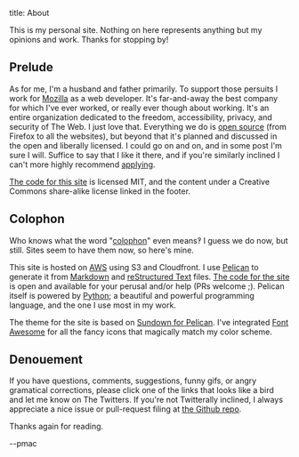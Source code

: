 title: About

This is my personal site. Nothing on here represents anything but my opinions and work. Thanks for stopping by!

## Prelude

As for me, I'm a husband and father primarily. To support those persuits I work for [Mozilla](https://www.mozilla.org) as a web developer. It's far-and-away the best company for which I've ever worked, or really ever though about working. It's an entire organization dedicated to the freedom, accessibility, privacy, and security of The Web. I just love that. Everything we do is [open source](https://github.com/mozilla/) (from Firefox to all the websites), but beyond that it's planned and discussed in the open and liberally licensed. I could go on and on, and in some post I'm sure I will. Suffice to say that I like it there, and if you're similarly inclined I can't more highly recommend [applying](https://careers.mozilla.org/).

[The code for this site][code] is licensed MIT, and the content under a Creative Commons share-alike license linked in the footer.

## Colophon

Who knows what the word "[colophon](http://en.wikipedia.org/wiki/Colophon_%28publishing%29)" even means‽ I guess we do now, but still. Sites seem to have them now, so here's mine.

This site is hosted on [AWS](http://aws.amazon.com/) using S3 and Cloudfront. I use [Pelican](http://getpelican.com) to generate it from [Markdown](http://daringfireball.net/projects/markdown/) and [reStructured Text](http://docutils.sourceforge.net/rst.html) files. [The code for the site][code] is open and available for your perusal and/or help (PRs welcome ;). Pelican itself is powered by [Python](http://python.org); a beautiful and powerful programming language, and the one I use most in my work.

The theme for the site is based on [Sundown for Pelican](https://github.com/keningle/pelican-sundown). I've integrated [Font Awesome](http://fontawesome.io/) for all the fancy icons that magically match my color scheme.

## Denouement

If you have questions, comments, suggestions, funny gifs, or angry gramatical corrections, please click one of the links that looks like a bird and let me know on The Twitters. If you're not Twitterally inclined, I always appreciate a nice issue or pull-request filing at [the Github repo][code].

Thanks again for reading.

--pmac

[code]: https://github.com/pmclanahan/pmac.io
